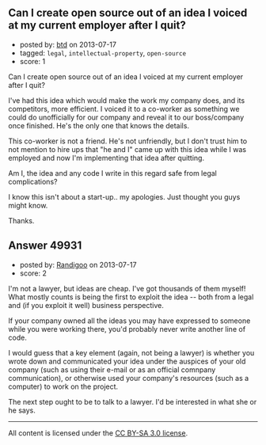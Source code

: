## Can I create open source out of an idea I voiced at my current employer after I quit?

- posted by: [btd](https://stackexchange.com/users/-1/27027-btd) on 2013-07-17
- tagged: `legal`, `intellectual-property`, `open-source`
- score: 1

Can I create open source out of an idea I voiced at my current employer after I quit? 

I've had this idea which would make the work my company does, and its competitors, more efficient. I voiced it to a co-worker as something we could do unofficially for our company and reveal it to our boss/company once finished. He's the only one that knows the details.

This co-worker is not a friend. He's not unfriendly, but I don't trust him to not mention to hire ups that "he and I" came up with this idea while I was employed and now I'm implementing that idea after quitting.

Am I, the idea and any code I write in this regard safe from legal complications?

I know this isn't about a start-up.. my apologies. Just thought you guys might know.

Thanks.


## Answer 49931

- posted by: [Randigoo](https://stackexchange.com/users/-1/25044-randigoo) on 2013-07-17
- score: 2

I'm not a lawyer, but ideas are cheap.  I've got thousands of them myself!  What mostly counts is being the first to exploit the idea -- both from a legal and (if you exploit it well) business perspective. 

If your company owned all the ideas you may have expressed to someone while you were working there, you'd probably never write another line of code.  

I would guess that a key element (again, not being a lawyer) is whether you wrote down and communicated your idea under the auspices of your old company (such as using their e-mail or as an official comnpany communication), or otherwise used your company's resources (such as a computer) to work on the project.  

The next step ought to be to talk to a lawyer. I'd be interested in what she or he says.



---

All content is licensed under the [CC BY-SA 3.0 license](https://creativecommons.org/licenses/by-sa/3.0/).
